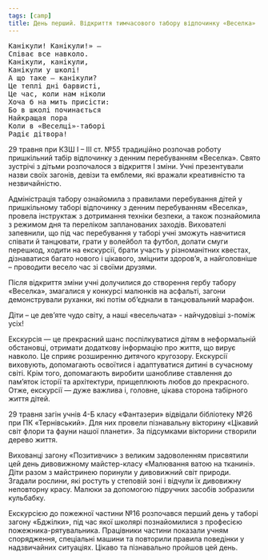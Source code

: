 ```yaml
---
tags: [camp]
title: День перший. Відкриття тимчасового табору відпочинку «Веселка»
---
```


<pre>
Канікули! Канікули!» —
Співає все навколо.
Канікули, канікули,
Канікули у школі!
А що таке — канікули?
Це теплі дні барвисті,
Це час, коли нам ніколи
Хоча б на мить присісти:
Бо в школі починається
Найкращая пора
Коли в «Веселці»-таборі
Радіє дітвора!
</pre>

29 травня при КЗШ І – ІІІ ст. №55 традиційно розпочав роботу пришкільний табір відпочинку з денним перебуванням «Веселка». Свято зустрічі з дітьми розпочалося з відкриття І зміни. Учні презентували назви своїх загонів, девізи та емблеми, які вражали креативністю та незвичайністю.

Адміністрація табору ознайомила з правилами перебування дітей у пришкільному таборі відпочинку з денним перебуванням «Веселка», провела інструктаж з дотримання техніки безпеки, а також познайомила з режимом дня та переліком запланованих заходів. Вихователі запевнили, що під час перебування у таборі учні зможуть навчитися співати й танцювати, грати у волейбол та футбол, долати смуги перешкод, ходити на екскурсії, брати участь у різноманітних квестах, дізнаватися багато нового і цікавого, зміцнити здоров’я, а найголовніше – проводити весело час зі своїми друзями.

Після відкриття зміни учні долучилися до створення гербу табору «Веселка», змагалися у конкурсі малюнків на асфальті, загони демонстрували руханки, які потім об’єднали в танцювальний марафон.

Діти – це дев’яте чудо світу, а наші «весельчата» - найчудовіші з-поміж усіх!

<slideshow id="72157691614964790"></slideshow>

Екскурсія — це прекрасний шанс поспілкуватися дітям в неформальній обстановці, отримати додаткову інформацію про життя, що вирує навколо. Це сприяє розширенню дитячого кругозору. Екскурсії виховують, допомагають освоїтися і адаптуватися дитині в сучасному світі. Крім того, допомагають виробити шанобливе ставлення до пам’яток історії та архітектури, прищеплюють любов до прекрасного. Отже, екскурсії — дуже важлива і, головне, цікава сторона табірного життя дітей.

29 травня загін учнів 4-Б класу «Фантазери» відвідали бібліотеку №26 при ПК «Тернівський». Для них провели пізнавальну вікторину «Цікавий світ флори та фауни нашої планети». За підсумками вікторини створили дерево життя.

Вихованці загону «Позитивчик» з великим задоволенням присвятили цей день дивовижному майстер-класу «Малювання ватою на тканині». Діти разом з майстринею поринули у дивовижний світ природи. Згадали рослини, які ростуть у степовій зоні і відчули їх дивовижну неповторну красу. Малюки за допомогою підручних засобів зобразили кульбабку.

Екскурсією до пожежної частини №16 розпочався перший день у таборі загону «Бджілки», під час якої школярі познайомилися з професією пожежника-рятувальника. Працівники частини показали учням спорядження, спеціальні машини та повторили правила поведінки у надзвичайних ситуаціях. Цікаво та пізнавально пройшов цей день.

<slideshow id="72157669574035258"></slideshow>
